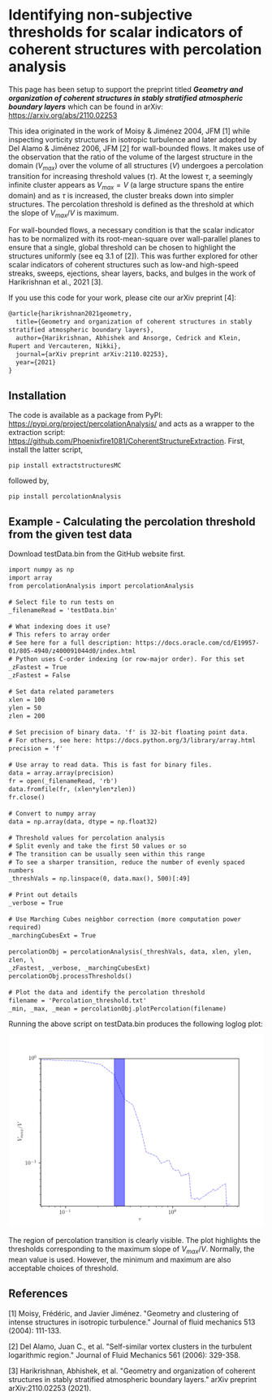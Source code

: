 # Identifying non-subjective thresholds for scalar indicators of coherent structures with percolation analysis

This page has been setup to support the preprint titled **_Geometry and organization of coherent structures in stably stratified atmospheric boundary layers_** which can be found in arXiv: https://arxiv.org/abs/2110.02253

This idea originated in the work of Moisy & Jiménez 2004, JFM [1] while inspecting vorticity structures in isotropic turbulence and later adopted by Del Alamo & Jiménez 2006, JFM [2] for wall-bounded flows. It makes use of the observation that the ratio of the volume of the largest structure in the domain ($V_{max}$) over the volume of all structures ($V$) undergoes a percolation transition for increasing threshold values ($\tau$). At the lowest $\tau$, a seemingly infinite cluster appears as $V_{max} = V$ (a large structure spans the entire domain) and as $\tau$ is increased, the cluster breaks down into simpler structures. The percolation threshold is defined as the threshold at which the slope of $V_{max}/V$ is maximum.

For wall-bounded flows, a necessary condition is that the scalar indicator has to be normalized with its root-mean-square over wall-parallel planes to ensure that a single, global threshold can be chosen to highlight the structures uniformly (see eq 3.1 of [2]). This was further explored for other scalar indicators of coherent structures such as low-and high-speed streaks, sweeps, ejections, shear layers, backs, and bulges in the work of Harikrishnan et al., 2021 [3].

If you use this code for your work, please cite our arXiv preprint [4]:
```
@article{harikrishnan2021geometry,
  title={Geometry and organization of coherent structures in stably stratified atmospheric boundary layers},
  author={Harikrishnan, Abhishek and Ansorge, Cedrick and Klein, Rupert and Vercauteren, Nikki},
  journal={arXiv preprint arXiv:2110.02253},
  year={2021}
}
```

## Installation

The code is available as a package from PyPI: https://pypi.org/project/percolationAnalysis/ and acts as a wrapper to the extraction script: https://github.com/Phoenixfire1081/CoherentStructureExtraction. First, install the latter script,

```
pip install extractstructuresMC
```
followed by,
```
pip install percolationAnalysis
```

## Example - Calculating the percolation threshold from the given test data

Download testData.bin from the GitHub website first.

```
import numpy as np
import array
from percolationAnalysis import percolationAnalysis

# Select file to run tests on
_filenameRead = 'testData.bin'

# What indexing does it use?
# This refers to array order
# See here for a full description: https://docs.oracle.com/cd/E19957-01/805-4940/z400091044d0/index.html
# Python uses C-order indexing (or row-major order). For this set _zFastest = True
_zFastest = False

# Set data related parameters
xlen = 100 
ylen = 50
zlen = 200

# Set precision of binary data. 'f' is 32-bit floating point data.
# For others, see here: https://docs.python.org/3/library/array.html
precision = 'f'

# Use array to read data. This is fast for binary files.
data = array.array(precision)
fr = open(_filenameRead, 'rb')
data.fromfile(fr, (xlen*ylen*zlen))
fr.close()

# Convert to numpy array
data = np.array(data, dtype = np.float32)

# Threshold values for percolation analysis
# Split evenly and take the first 50 values or so
# The transition can be usually seen within this range
# To see a sharper transition, reduce the number of evenly spaced numbers
_threshVals = np.linspace(0, data.max(), 500)[:49]

# Print out details
_verbose = True

# Use Marching Cubes neighbor correction (more computation power required)
_marchingCubesExt = True

percolationObj = percolationAnalysis(_threshVals, data, xlen, ylen, zlen, \
_zFastest, _verbose, _marchingCubesExt)
percolationObj.processThresholds()

# Plot the data and identify the percolation threshold
filename = 'Percolation_threshold.txt'
_min, _max, _mean = percolationObj.plotPercolation(filename)
```
Running the above script on testData.bin produces the following loglog plot:

![Screenshot](Percolation.png)

The region of percolation transition is clearly visible. The plot highlights the thresholds corresponding to the maximum slope of $V_{max}/V$. Normally, the mean value is used. However, the minimum and maximum are also acceptable choices of threshold. 

## References

[1] Moisy, Frédéric, and Javier Jiménez. "Geometry and clustering of intense structures in isotropic turbulence." Journal of fluid mechanics 513 (2004): 111-133.

[2] Del Alamo, Juan C., et al. "Self-similar vortex clusters in the turbulent logarithmic region." Journal of Fluid Mechanics 561 (2006): 329-358.

[3] Harikrishnan, Abhishek, et al. "Geometry and organization of coherent structures in stably stratified atmospheric boundary layers." arXiv preprint arXiv:2110.02253 (2021).

